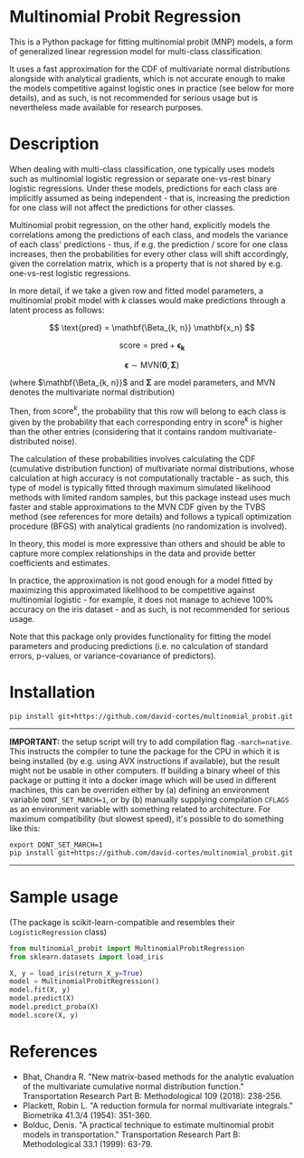 # Multinomial Probit Regression

This is a Python package for fitting multinomial probit (MNP) models, a form of generalized linear regression model for multi-class classification.

It uses a fast approximation for the CDF of multivariate normal distributions alongside with analytical gradients, which is not accurate enough to make the models competitive against logistic ones in practice (see below for more details), and as such, is not recommended for serious usage but is nevertheless made available for research purposes.

# Description

When dealing with multi-class classification, one typically uses models such as multinomial logistic regression or separate one-vs-rest binary logistic regressions. Under these models, predictions for each class are implicitly assumed as being independent - that is, increasing the prediction for one class will not affect the predictions for other classes.

Multinomial probit regression, on the other hand, explicitly models the correlations among the predictions of each class, and models the variance of each class' predictions - thus, if e.g. the prediction / score for one class increases, then the probabilities for every other class will shift accordingly, given the correlation matrix, which is a property that is not shared by e.g. one-vs-rest logistic regressions.

In more detail, if we take a given row and fitted model parameters, a multinomial probit model with $k$ classes would make predictions through a latent process as follows:

$$
\text{pred} = \mathbf{\Beta_{k, n}} \mathbf{x_n}
$$

$$
\text{score} = \text{pred} + \mathbf{\epsilon_k}
$$

$$
\mathbf{\epsilon} \sim \text{MVN}(\mathbf{0}, \mathbf{\Sigma})
$$

(where $\mathbf{\Beta_{k, n}}$ and $\mathbf{\Sigma}$ are model parameters, and MVN denotes the multivariate normal distribution)

Then, from $\text{score}^k$, the probability that this row will belong to each class is given by the probability that each corresponding entry in $\text{score}^k$ is higher than the other entries (considering that it contains random multivariate-distributed noise).

The calculation of these probabilities involves calculating the CDF (cumulative distribution function) of multivariate normal distributions, whose calculation at high accuracy is not computationally tractable - as such, this type of model is typically fitted through maximum simulated likelihood methods with limited random samples, but this package instead uses much faster and stable approximations to the MVN CDF given by the TVBS method (see references for more details) and follows a typicall optimization procedure (BFGS) with analytical gradients (no randomization is involved).

In theory, this model is more expressive than others and should be able to capture more complex relationships in the data and provide better coefficients and estimates.

In practice, the approximation is not good enough for a model fitted by maximizing this approximated likelihood to be competitive against multinomial logistic - for example, it does not manage to achieve 100% accuracy on the iris dataset - and as such, is not recommended for serious usage.

Note that this package only provides functionality for fitting the model parameters and producing predictions (i.e. no calculation of standard errors, p-values, or variance-covariance of predictors).

# Installation

```shell
pip install git+https://github.com/david-cortes/multinomial_probit.git
```

** *
**IMPORTANT:** the setup script will try to add compilation flag `-march=native`. This instructs the compiler to tune the package for the CPU in which it is being installed (by e.g. using AVX instructions if available), but the result might not be usable in other computers. If building a binary wheel of this package or putting it into a docker image which will be used in different machines, this can be overriden either by (a) defining an environment variable `DONT_SET_MARCH=1`, or by (b) manually supplying compilation `CFLAGS` as an environment variable with something related to architecture. For maximum compatibility (but slowest speed), it's possible to do something like this:

```
export DONT_SET_MARCH=1
pip install git+https://github.com/david-cortes/multinomial_probit.git
```
** *

# Sample usage

(The package is scikit-learn-compatible and resembles their `LogisticRegression` class)

```python
from multinomial_probit import MultinomialProbitRegression
from sklearn.datasets import load_iris

X, y = load_iris(return_X_y=True)
model = MultinomialProbitRegression()
model.fit(X, y)
model.predict(X)
model.predict_proba(X)
model.score(X, y)
```

# References

* Bhat, Chandra R. "New matrix-based methods for the analytic evaluation of the multivariate cumulative normal distribution function." Transportation Research Part B: Methodological 109 (2018): 238-256.
* Plackett, Robin L. "A reduction formula for normal multivariate integrals." Biometrika 41.3/4 (1954): 351-360.
* Bolduc, Denis. "A practical technique to estimate multinomial probit models in transportation." Transportation Research Part B: Methodological 33.1 (1999): 63-79.
